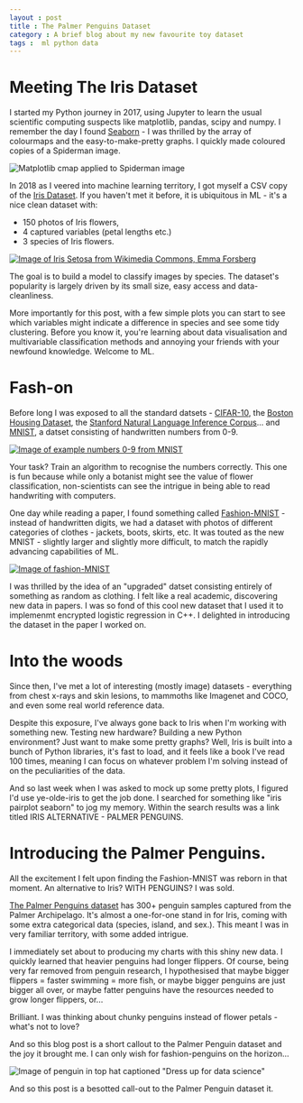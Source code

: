 ```yaml
---
layout : post  
title : The Palmer Penguins Dataset   
category : A brief blog about my new favourite toy dataset
tags :  ml python data 
---
```


# Meeting The Iris Dataset
I started my Python journey in 2017, using Jupyter to learn the usual scientific computing suspects like matplotlib, pandas, scipy and numpy. I remember the day I found [Seaborn][1] - I was thrilled by the array of colourmaps and the easy-to-make-pretty graphs. I quickly made coloured copies of a Spiderman image. 

![Matplotlib cmap applied to Spiderman image](https://kiowa-scott-hurley.github.io/tea-tech-and-trials/img/penguins/spiderman-coloured.png)

In 2018 as I veered into machine learning territory, I got myself a CSV copy of the [Iris Dataset][2]. If you haven't met it before, it is ubiquitous in ML - it's a nice clean dataset with:
- 150 photos of Iris flowers,
- 4 captured variables (petal lengths etc.)
- 3 species of Iris flowers. 

[![Image of Iris Setosa from Wikimedia Commons, Emma Forsberg](https://kiowa-scott-hurley.github.io/tea-tech-and-trials/img/penguins/iris-wikimedia-commons.jpg)](https://commons.wikimedia.org/wiki/File:Iris_setosa_var._setosa_(2595031014).jpg) 

The goal is to build a model to classify images by species. The dataset's popularity is largely driven by its small size, easy access and data-cleanliness.

More importantly for this post, with a few simple plots you can start to see which variables might indicate a difference in species and see some tidy clustering. Before you know it, you're learning about data visualisation and multivariable classification methods and annoying your friends with your newfound knowledge. Welcome to ML. 

# Fash-on
Before long I was exposed to all the standard datsets - [CIFAR-10][3], the [Boston Housing Dataset][4], the [Stanford Natural Language Inference Corpus][5]... and [MNIST][6], a datset consisting of handwritten numbers from 0-9. 

[![Image of example numbers 0-9 from MNIST](https://kiowa-scott-hurley.github.io/tea-tech-and-trials/img/penguins/mnist.png)](https://www.tensorflow.org/datasets/catalog/mnist) 

Your task? Train an algorithm to recognise the numbers correctly. This one is fun because while only a botanist might see the value of flower classification, non-scientists can see the intrigue in being able to read handwriting with computers.

One day while reading a paper, I found something called [Fashion-MNIST][7] - instead of handwritten digits, we had a dataset with photos of different categories of clothes - jackets, boots, skirts, etc. It was touted as the new MNIST - slightly larger and slightly more difficult, to match the rapidly advancing capabilities of ML.   

[![Image of fashion-MNIST](https://kiowa-scott-hurley.github.io/tea-tech-and-trials/img/penguins/fashion-mnist.png)](https://www.tensorflow.org/datasets/catalog/fashion_mnist) 

I was thrilled by the idea of an "upgraded" datset consisting entirely of something as random as clothing. I felt like a real academic, discovering new data in papers. I was so fond of this cool new dataset that I used it to implemenmt encrypted logistic regression in C++. I delighted in introducing the dataset in the paper I worked on. 

# Into the woods
Since then, I've met a lot of interesting (mostly image) datasets - everything from chest x-rays and skin lesions, to mammoths like Imagenet and COCO, and even some real world reference data. 

Despite this exposure, I've always gone back to Iris when I'm working with something new. Testing new hardware? Building a new Python environment? Just want to make some pretty graphs? Well, Iris is built into a bunch of Python libraries, it's fast to load, and it feels like a book I've read 100 times, meaning I can focus on whatever problem I'm solving instead of on the peculiarities of the data. 

And so last week when I was asked to mock up some pretty plots, I figured I'd use ye-olde-iris to get the job done. I searched for something like "iris pairplot seaborn" to jog my memory. Within the search results was a link titled IRIS ALTERNATIVE - PALMER PENGUINS.

# Introducing the Palmer Penguins. 
All the excitement I felt upon finding the Fashion-MNIST was reborn in that moment. An alternative to Iris? WITH PENGUINS? I was sold.

[The Palmer Penguins dataset][8] has 300+ penguin samples captured from the Palmer Archipelago. It's almost a one-for-one stand in for Iris, coming with some extra categorical data (species, island, and sex.). This meant I was in very familiar territory, with some added intrigue. 

I immediately set about to producing my charts with this shiny new data. I quickly learned that heavier penguins had longer flippers. Of course, being very far removed from penguin research, I hypothesised that maybe bigger flippers = faster swimming = more fish, or maybe bigger penguins are just bigger all over, or maybe fatter penguins have the resources needed to grow longer flippers, or...

Brilliant. I was thinking about chunky penguins instead of flower petals - what's not to love?

And so this blog post is a short callout to the Palmer Penguin dataset and the joy it brought me. I can only wish for fashion-penguins on the horizon... 

![Image of penguin in top hat captioned "Dress up for data science"](https://kiowa-scott-hurley.github.io/tea-tech-and-trials/img/penguins/penguin-data-science.png)

And so this post is a besotted call-out to the Palmer Penguin dataset it.

[1]: <https://seaborn.pydata.org/> "Seaborn: statistical data visualisation. "
[2]: <https://archive.ics.uci.edu/ml/datasets/iris> "UCI ML Repository, Iris Dataset"
[3]: <https://www.cs.toronto.edu/~kriz/cifar.html> "CIFAR 10 dataset"
[4]: <https://www.cs.toronto.edu/~delve/data/boston/bostonDetail.html> "Boston Housing dataset"
[5]: <https://nlp.stanford.edu/projects/snli/> "SNLI Corpus"
[6]: <https://www.tensorflow.org/datasets/catalog/mnist> "MNIST data set, via TensorFlow website."
[7]: <https://www.tensorflow.org/datasets/catalog/fashion_mnist#:~:text=Fashion%2DMNIST%20is%20a%20dataset,a%20label%20from%2010%20classes.> "Fashion MNIST data set, via TensorFlow website."
[8]: <(https://allisonhorst.github.io/palmerpenguins/)> "The Palmer Penguins data set, Allison Horst"
